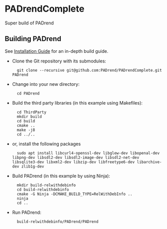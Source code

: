 PADrendComplete
===============

Super build of PADrend

Building PADrend
----------------

See [Installation Guide](https://padrend.github.io/Tutorials/installation_guide) for an in-depth build guide.

* Clone the Git repository with its submodules:

		git clone --recursive git@github.com:PADrend/PADrendComplete.git PADrend

* Change into your new directory:

		cd PADrend

* Build the third party libraries (in this example using Makefiles):

		cd ThirdParty
		mkdir build
		cd build
		cmake ..
		make -j8
		cd ../..
		
* or, install the following packages
		
		sudo apt install libcurl4-openssl-dev libglew-dev libopenal-dev libpng-dev libsdl2-dev libsdl2-image-dev libsdl2-net-dev libsqlite3-dev libxml2-dev libzip-dev libfreetype6-dev libarchive-dev zlib1g-dev

* Build PADrend (in this example by using Ninja):

		mkdir build-relwithdebinfo
		cd build-relwithdebinfo
		cmake -G Ninja -DCMAKE_BUILD_TYPE=RelWithDebInfo ..
		ninja
		cd ..

* Run PADrend:

		build-relwithdebinfo/PADrend/PADrend
